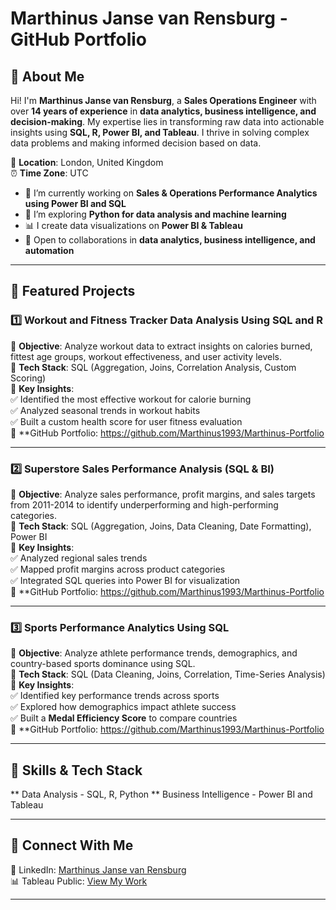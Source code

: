 # Marthinus Janse van Rensburg - GitHub Portfolio  

## 👋 About Me  
Hi! I'm **Marthinus Janse van Rensburg**, a **Sales Operations Engineer** with over **14 years of experience** in **data analytics, business intelligence, and decision-making**. 
My expertise lies in transforming raw data into actionable insights using **SQL, R, Power BI, and Tableau**. I thrive in solving complex data problems and making informed decision based on data.  

📍 **Location**: London, United Kingdom  
⏰ **Time Zone**: UTC  

- 🔭 I’m currently working on **Sales & Operations Performance Analytics using Power BI and SQL**  
- 🌱 I’m exploring **Python for data analysis and machine learning**  
- 📊 I create data visualizations on **Power BI & Tableau**  
- 🚀 Open to collaborations in **data analytics, business intelligence, and automation**  

---

## 🚀 Featured Projects  

### **1️⃣ Workout and Fitness Tracker Data Analysis Using SQL and R**  
📌 **Objective**: Analyze workout data to extract insights on calories burned, fittest age groups, workout effectiveness, and user activity levels.  
🔹 **Tech Stack**: SQL (Aggregation, Joins, Correlation Analysis, Custom Scoring)  
🔹 **Key Insights**:  
✅ Identified the most effective workout for calorie burning  
✅ Analyzed seasonal trends in workout habits  
✅ Built a custom health score for user fitness evaluation  
🔹 **GitHub Portfolio: https://github.com/Marthinus1993/Marthinus-Portfolio

---

### **2️⃣ Superstore Sales Performance Analysis (SQL & BI)**  
📌 **Objective**: Analyze sales performance, profit margins, and sales targets from 2011-2014 to identify underperforming and high-performing categories.  
🔹 **Tech Stack**: SQL (Aggregation, Joins, Data Cleaning, Date Formatting), Power BI  
🔹 **Key Insights**:  
✅ Analyzed regional sales trends  
✅ Mapped profit margins across product categories  
✅ Integrated SQL queries into Power BI for visualization  
🔹 **GitHub Portfolio: https://github.com/Marthinus1993/Marthinus-Portfolio 

---

### **3️⃣ Sports Performance Analytics Using SQL**  
📌 **Objective**: Analyze athlete performance trends, demographics, and country-based sports dominance using SQL.  
🔹 **Tech Stack**: SQL (Data Cleaning, Joins, Correlation, Time-Series Analysis)  
🔹 **Key Insights**:  
✅ Identified key performance trends across sports  
✅ Explored how demographics impact athlete success  
✅ Built a **Medal Efficiency Score** to compare countries  
🔹 **GitHub Portfolio: https://github.com/Marthinus1993/Marthinus-Portfolio

---

## 📌 Skills & Tech Stack  
** Data Analysis - SQL, R, Python
** Business Intelligence - Power BI and Tableau

---

## 🔗 Connect With Me   
💼 LinkedIn: [Marthinus Janse van Rensburg](https://www.linkedin.com/in/marthinus-janse-van-rensburg-964206124)  
📊 Tableau Public: [View My Work](https://public.tableau.com/app/profile/marthinus.janse.van.rensburg)  

---

